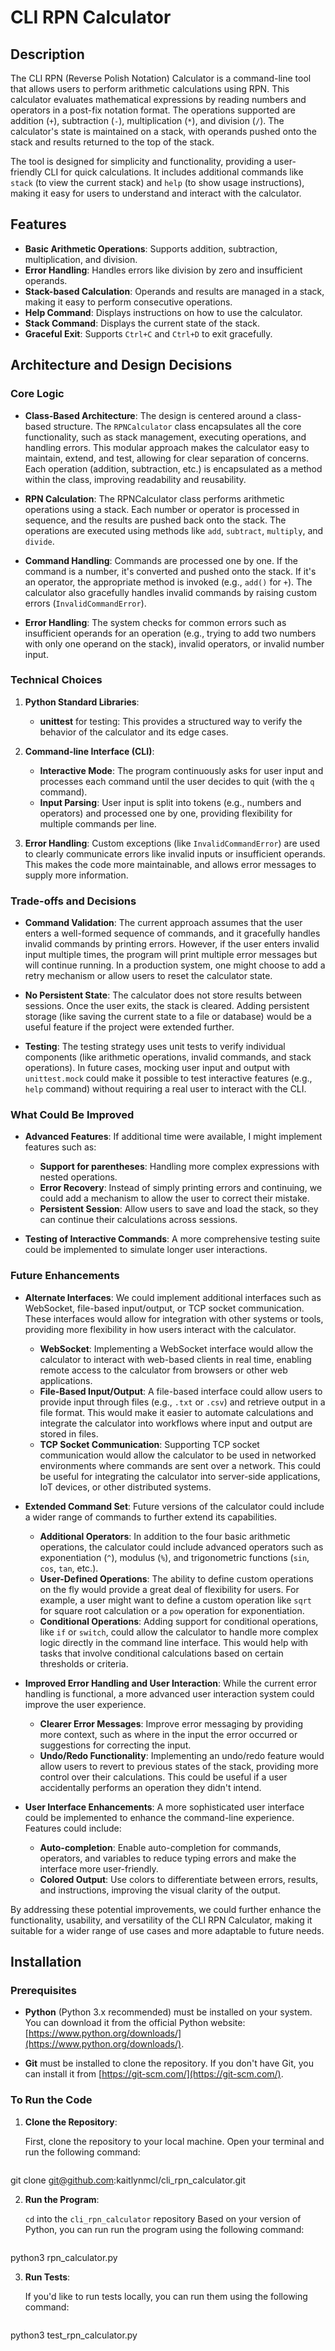 # CLI RPN Calculator

## Description

The CLI RPN (Reverse Polish Notation) Calculator is a command-line tool that allows users to perform arithmetic calculations using RPN. This calculator evaluates mathematical expressions by reading numbers and operators in a post-fix notation format. The operations supported are addition (`+`), subtraction (`-`), multiplication (`*`), and division (`/`). The calculator's state is maintained on a stack, with operands pushed onto the stack and results returned to the top of the stack.

The tool is designed for simplicity and functionality, providing a user-friendly CLI for quick calculations. It includes additional commands like `stack` (to view the current stack) and `help` (to show usage instructions), making it easy for users to understand and interact with the calculator.

## Features

- **Basic Arithmetic Operations**: Supports addition, subtraction, multiplication, and division.
- **Error Handling**: Handles errors like division by zero and insufficient operands.
- **Stack-based Calculation**: Operands and results are managed in a stack, making it easy to perform consecutive operations.
- **Help Command**: Displays instructions on how to use the calculator.
- **Stack Command**: Displays the current state of the stack.
- **Graceful Exit**: Supports `Ctrl+C` and `Ctrl+D` to exit gracefully.

## Architecture and Design Decisions

### Core Logic

- **Class-Based Architecture**: The design is centered around a class-based structure. The `RPNCalculator` class encapsulates all the core functionality, such as stack management, executing operations, and handling errors. This modular approach makes the calculator easy to maintain, extend, and test, allowing for clear separation of concerns. Each operation (addition, subtraction, etc.) is encapsulated as a method within the class, improving readability and reusability.

- **RPN Calculation**: The RPNCalculator class performs arithmetic operations using a stack. Each number or operator is processed in sequence, and the results are pushed back onto the stack. The operations are executed using methods like `add`, `subtract`, `multiply`, and `divide`.
  
- **Command Handling**: Commands are processed one by one. If the command is a number, it's converted and pushed onto the stack. If it's an operator, the appropriate method is invoked (e.g., `add()` for `+`). The calculator also gracefully handles invalid commands by raising custom errors (`InvalidCommandError`).

- **Error Handling**: The system checks for common errors such as insufficient operands for an operation (e.g., trying to add two numbers with only one operand on the stack), invalid operators, or invalid number input.

### Technical Choices

1. **Python Standard Libraries**: 
    - **unittest** for testing: This provides a structured way to verify the behavior of the calculator and its edge cases.

2. **Command-line Interface (CLI)**: 
    - **Interactive Mode**: The program continuously asks for user input and processes each command until the user decides to quit (with the `q` command).
    - **Input Parsing**: User input is split into tokens (e.g., numbers and operators) and processed one by one, providing flexibility for multiple commands per line.

3. **Error Handling**: Custom exceptions (like `InvalidCommandError`) are used to clearly communicate errors like invalid inputs or insufficient operands. This makes the code more maintainable, and allows error messages to supply more information. 

### Trade-offs and Decisions

- **Command Validation**: The current approach assumes that the user enters a well-formed sequence of commands, and it gracefully handles invalid commands by printing errors. However, if the user enters invalid input multiple times, the program will print multiple error messages but will continue running. In a production system, one might choose to add a retry mechanism or allow users to reset the calculator state.
  
- **No Persistent State**: The calculator does not store results between sessions. Once the user exits, the stack is cleared. Adding persistent storage (like saving the current state to a file or database) would be a useful feature if the project were extended further.

- **Testing**: The testing strategy uses unit tests to verify individual components (like arithmetic operations, invalid commands, and stack operations). In future cases, mocking user input and output with `unittest.mock` could make it possible to test interactive features (e.g., `help` command) without requiring a real user to interact with the CLI.

### What Could Be Improved

- **Advanced Features**: If additional time were available, I might implement features such as:
  - **Support for parentheses**: Handling more complex expressions with nested operations.
  - **Error Recovery**: Instead of simply printing errors and continuing, we could add a mechanism to allow the user to correct their mistake.
  - **Persistent Session**: Allow users to save and load the stack, so they can continue their calculations across sessions.

- **Testing of Interactive Commands**: A more comprehensive testing suite could be implemented to simulate longer user interactions.

### Future Enhancements

- **Alternate Interfaces**: We could implement additional interfaces such as WebSocket, file-based input/output, or TCP socket communication. These interfaces would allow for integration with other systems or tools, providing more flexibility in how users interact with the calculator.
  - **WebSocket**: Implementing a WebSocket interface would allow the calculator to interact with web-based clients in real time, enabling remote access to the calculator from browsers or other web applications.
  - **File-Based Input/Output**: A file-based interface could allow users to provide input through files (e.g., `.txt` or `.csv`) and retrieve output in a file format. This would make it easier to automate calculations and integrate the calculator into workflows where input and output are stored in files.
  - **TCP Socket Communication**: Supporting TCP socket communication would allow the calculator to be used in networked environments where commands are sent over a network. This could be useful for integrating the calculator into server-side applications, IoT devices, or other distributed systems.

- **Extended Command Set**: Future versions of the calculator could include a wider range of commands to further extend its capabilities.
  - **Additional Operators**: In addition to the four basic arithmetic operations, the calculator could include advanced operators such as exponentiation (`^`), modulus (`%`), and trigonometric functions (`sin`, `cos`, `tan`, etc.).
  - **User-Defined Operations**: The ability to define custom operations on the fly would provide a great deal of flexibility for users. For example, a user might want to define a custom operation like `sqrt` for square root calculation or a `pow` operation for exponentiation.
  - **Conditional Operations**: Adding support for conditional operations, like `if` or `switch`, could allow the calculator to handle more complex logic directly in the command line interface. This would help with tasks that involve conditional calculations based on certain thresholds or criteria.

- **Improved Error Handling and User Interaction**: While the current error handling is functional, a more advanced user interaction system could improve the user experience.
  - **Clearer Error Messages**: Improve error messaging by providing more context, such as where in the input the error occurred or suggestions for correcting the input.
  - **Undo/Redo Functionality**: Implementing an undo/redo feature would allow users to revert to previous states of the stack, providing more control over their calculations. This could be useful if a user accidentally performs an operation they didn't intend.

- **User Interface Enhancements**: A more sophisticated user interface could be implemented to enhance the command-line experience. Features could include:
  - **Auto-completion**: Enable auto-completion for commands, operators, and variables to reduce typing errors and make the interface more user-friendly.
  - **Colored Output**: Use colors to differentiate between errors, results, and instructions, improving the visual clarity of the output.

By addressing these potential improvements, we could further enhance the functionality, usability, and versatility of the CLI RPN Calculator, making it suitable for a wider range of use cases and more adaptable to future needs.

## Installation

### Prerequisites

- **Python** (Python 3.x recommended) must be installed on your system. You can download it from the official Python website: [https://www.python.org/downloads/](https://www.python.org/downloads/).

- **Git** must be installed to clone the repository. If you don't have Git, you can install it from [https://git-scm.com/](https://git-scm.com/).

### To Run the Code

1. **Clone the Repository**:

   First, clone the repository to your local machine. Open your terminal and run the following command:

   ```bash
git clone git@github.com:kaitlynmcl/cli_rpn_calculator.git

2. **Run the Program**:

   `cd` into the `cli_rpn_calculator` repository 
   Based on your version of Python, you can run run the program using the following command:

   ```bash
python3 rpn_calculator.py

3. **Run Tests**:

   If you'd like to run tests locally, you can run them using the following command:

   ```bash
python3 test_rpn_calculator.py
